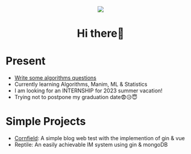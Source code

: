 <div align=center><img src="https://user-images.githubusercontent.com/77609544/226499700-b727bc2e-8b70-4de6-83c7-82322b8f7e09.gif" /></div>

<h1 align="center">Hi there👋</h1>

# Present
* [Write some algorithms questions](https://github.com/neKoui1/leetcode)
* Currently learning Algorithms, Manim, ML & Statistics
* I am looking for an INTERNSHIP for 2023 summer vacation!
* Trying not to postpone my graduation date😨😥😇

# Simple Projects
* [Cornfield](https://github.com/neKoui1/Cornfield): A simple blog web test with the implemention of gin & vue
* Reptile: An easily achievable IM system using gin & mongoDB
